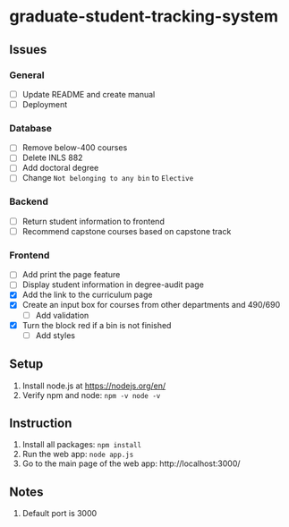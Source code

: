 # graduate-student-tracking-system
## Issues
### General
- [ ] Update README and create manual
- [ ] Deployment
### Database
- [ ] Remove below-400 courses
- [ ] Delete INLS 882
- [ ] Add doctoral degree
- [ ] Change `Not belonging to any bin` to `Elective`
### Backend
- [ ] Return student information to frontend
- [ ] Recommend capstone courses based on capstone track
### Frontend
- [ ] Add print the page feature
- [ ] Display student information in degree-audit page
- [x] Add the link to the curriculum page
- [x] Create an input box for courses from other departments and 490/690
  - [ ] Add validation
- [x] Turn the block red if a bin is not finished
  - [ ] Add styles
## Setup
1. Install node.js at https://nodejs.org/en/
2. Verify npm and node: `npm -v node -v`
## Instruction
1. Install all packages: `npm install` 
2. Run the web app: `node app.js`
3. Go to the main page of the web app: http://localhost:3000/
## Notes
1. Default port is 3000
